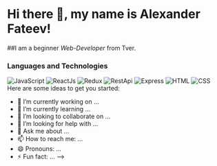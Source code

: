 # Hi there 👋, my name is **Alexander Fateev**!
##I am a beginner *Web-Developer* from Tver.
### Languages and Technologies
![JavaScript](https://img.shields.io/badge/-JavaScript-090909?style=for-the-badge&logo=javascript)
![ReactJs](https://img.shields.io/badge/-ReactJs-090909?style=for-the-badge&logo=react)
![Redux](https://img.shields.io/badge/-Redux-090909?style=for-the-badge&logo=redux)
![RestApi](https://img.shields.io/badge/-RESTAPI-090909?style=for-the-badge&logo=restapi)
![Express](https://img.shields.io/badge/-Express-090909?style=for-the-badge&logo=express)
![HTML](https://img.shields.io/badge/-HTML-090909?style=for-the-badge&logo=html5)
![CSS](https://img.shields.io/badge/-CSS-090909?style=for-the-badge&logo=css)
Here are some ideas to get you started:

- 🔭 I’m currently working on ...
- 🌱 I’m currently learning ...
- 👯 I’m looking to collaborate on ...
- 🤔 I’m looking for help with ...
- 💬 Ask me about ...
- 📫 How to reach me: ...
- 😄 Pronouns: ...
- ⚡ Fun fact: ...
-->
